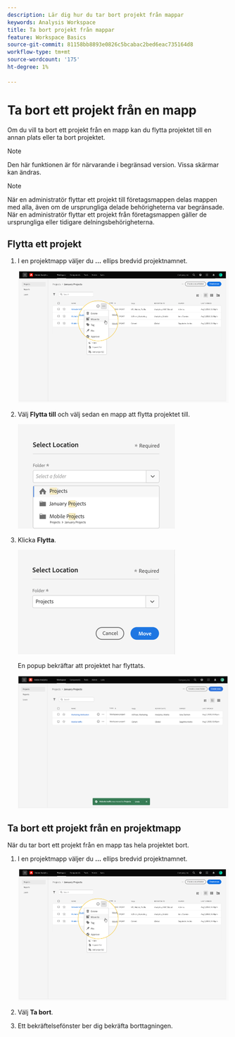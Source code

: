 ```yaml
---
description: Lär dig hur du tar bort projekt från mappar
keywords: Analysis Workspace
title: Ta bort projekt från mappar
feature: Workspace Basics
source-git-commit: 81158bb8893e0826c5bcabac2bed6eac735164d8
workflow-type: tm+mt
source-wordcount: '175'
ht-degree: 1%

---
```



# Ta bort ett projekt från en mapp

Om du vill ta bort ett projekt från en mapp kan du flytta projektet till en annan plats eller ta bort projektet.

>[!NOTE]
>
>Den här funktionen är för närvarande i begränsad version. Vissa skärmar kan ändras.

>[!NOTE]
>
>När en administratör flyttar ett projekt till företagsmappen delas mappen med alla, även om de ursprungliga delade behörigheterna var begränsade. När en administratör flyttar ett projekt från företagsmappen gäller de ursprungliga eller tidigare delningsbehörigheterna.

## Flytta ett projekt

1. I en projektmapp väljer du **...** ellips bredvid projektnamnet.

   ![](/help/analyze/analysis-workspace/build-workspace-project/assets/move1.png)

1. Välj **Flytta till** och välj sedan en mapp att flytta projektet till.

   ![](/help/analyze/analysis-workspace/build-workspace-project/assets/move-select-location.png)

1. Klicka **Flytta**.

   ![](/help/analyze/analysis-workspace/build-workspace-project/assets/move-click-move.png)

   En popup bekräftar att projektet har flyttats.

   ![](/help/analyze/analysis-workspace/build-workspace-project/assets/move-project-moved.png)

## Ta bort ett projekt från en projektmapp

När du tar bort ett projekt från en mapp tas hela projektet bort.

1. I en projektmapp väljer du **...** ellips bredvid projektnamnet.

   ![](/help/analyze/analysis-workspace/build-workspace-project/assets/move1.png)

1. Välj **Ta bort**.

1. Ett bekräftelsefönster ber dig bekräfta borttagningen.
